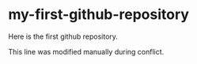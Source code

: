 # my-first-github-repository
Here is the first github repository.

This line was modified manually during conflict.